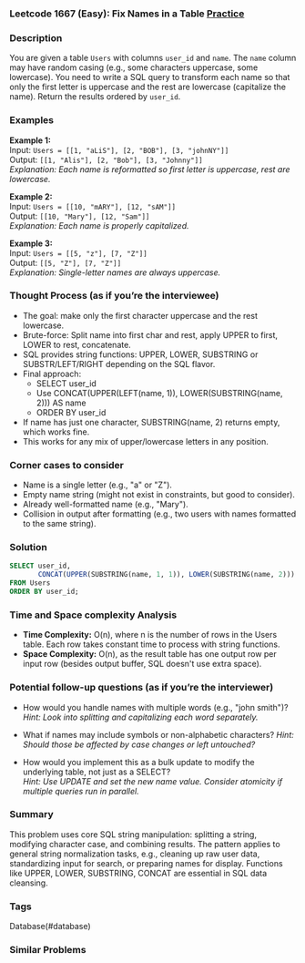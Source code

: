 ### Leetcode 1667 (Easy): Fix Names in a Table [Practice](https://leetcode.com/problems/fix-names-in-a-table)

### Description  
You are given a table `Users` with columns `user_id` and `name`. The `name` column may have random casing (e.g., some characters uppercase, some lowercase). You need to write a SQL query to transform each name so that only the first letter is uppercase and the rest are lowercase (capitalize the name). Return the results ordered by `user_id`.

### Examples  

**Example 1:**  
Input: `Users = [[1, "aLiS"], [2, "BOB"], [3, "johnNY"]]`  
Output: `[[1, "Alis"], [2, "Bob"], [3, "Johnny"]]`  
*Explanation: Each name is reformatted so first letter is uppercase, rest are lowercase.*

**Example 2:**  
Input: `Users = [[10, "mARY"], [12, "sAM"]]`  
Output: `[[10, "Mary"], [12, "Sam"]]`  
*Explanation: Each name is properly capitalized.*

**Example 3:**  
Input: `Users = [[5, "z"], [7, "Z"]]`  
Output: `[[5, "Z"], [7, "Z"]]`  
*Explanation: Single-letter names are always uppercase.*


### Thought Process (as if you’re the interviewee)  
- The goal: make only the first character uppercase and the rest lowercase.
- Brute-force: Split name into first char and rest, apply UPPER to first, LOWER to rest, concatenate.
- SQL provides string functions: UPPER, LOWER, SUBSTRING or SUBSTR/LEFT/RIGHT depending on the SQL flavor.
- Final approach:
  - SELECT user_id
  - Use CONCAT(UPPER(LEFT(name, 1)), LOWER(SUBSTRING(name, 2))) AS name
  - ORDER BY user_id
- If name has just one character, SUBSTRING(name, 2) returns empty, which works fine.
- This works for any mix of upper/lowercase letters in any position.


### Corner cases to consider  
- Name is a single letter (e.g., "a" or "Z").
- Empty name string (might not exist in constraints, but good to consider).
- Already well-formatted name (e.g., "Mary").
- Collision in output after formatting (e.g., two users with names formatted to the same string).


### Solution

```sql
SELECT user_id,
       CONCAT(UPPER(SUBSTRING(name, 1, 1)), LOWER(SUBSTRING(name, 2))) AS name
FROM Users
ORDER BY user_id;
```


### Time and Space complexity Analysis  

- **Time Complexity:** O(n), where n is the number of rows in the Users table. Each row takes constant time to process with string functions.
- **Space Complexity:** O(n), as the result table has one output row per input row (besides output buffer, SQL doesn't use extra space).


### Potential follow-up questions (as if you’re the interviewer)  

- How would you handle names with multiple words (e.g., "john smith")?
  *Hint: Look into splitting and capitalizing each word separately.*

- What if names may include symbols or non-alphabetic characters?
  *Hint: Should those be affected by case changes or left untouched?*

- How would you implement this as a bulk update to modify the underlying table, not just as a SELECT?  
  *Hint: Use UPDATE and set the new name value. Consider atomicity if multiple queries run in parallel.*

### Summary
This problem uses core SQL string manipulation: splitting a string, modifying character case, and combining results. The pattern applies to general string normalization tasks, e.g., cleaning up raw user data, standardizing input for search, or preparing names for display. Functions like UPPER, LOWER, SUBSTRING, CONCAT are essential in SQL data cleansing.

### Tags
Database(#database)

### Similar Problems
